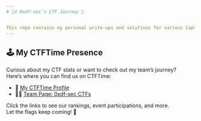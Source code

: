 ```yaml
---
# 🕵️‍♂️ 0xdf-sec’s CTF Journey 🚩


This repo contains my personal write-ups and solutions for various Capture The Flag (CTF) challenges I’ve completed. Explore to see how I approached each problem and what I learned along the way!
---
```


## 🕹️ My CTFTime Presence

Curious about my CTF stats or want to check out my team’s journey?  
Here’s where you can find us on CTFTime:

- 🌟 [My CTFTime Profile](https://ctftime.org/user/223828)
- 🏴‍☠️ [Team Page: 0xdf-sec CTFs](https://ctftime.org/team/378999)

Click the links to see our rankings, event participations, and more.  
Let the flags keep coming! 🚩




